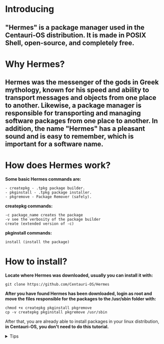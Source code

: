 # **Introducing**
## "Hermes" is a package manager used in the Centauri-OS distribution. It is made in POSIX Shell, open-source, and completely free.
# **Why Hermes?**
## Hermes was the messenger of the gods in Greek mythology, known for his speed and ability to transport messages and objects from one place to another. Likewise, a package manager is responsible for transporting and managing software packages from one place to another. In addition, the name "Hermes" has a pleasant sound and is easy to remember, which is important for a software name.
# **How does Hermes work?**
**Some basic Hermes commands are:**
```
- createpkg - .tpkg package builder.
- pkginstall - .tpkg package installer.
- pkgremove - Package Remover (safely).
```
**createpkg commands:**
```
-c package_name creates the package
-v see the verbosity of the package builder
create (extended version of -c)
```
**pkginstall commands:**
```
install (install the package)
```
#
# How to install?
**Locate where Hermes was downloaded, usually you can install it with:**
```
git clone https://github.com/Centauri-OS/Hermes
```
**After you have found Hermes has been downloaded, login as root and move the files responsible for the packages to the /usr/sbin folder with:**
```
chmod +x createpkg pkginstall pkgremove
cp -v createpkg pkginstall pkgremove /usr/sbin
```
After that, you are already able to install packages in your linux distribution, **in Centauri-OS, you don't need to do this tutorial.**
<details>
<summary>Tips</summary>
To create, install and remove packages you will normally be asked for root access.
</details>

